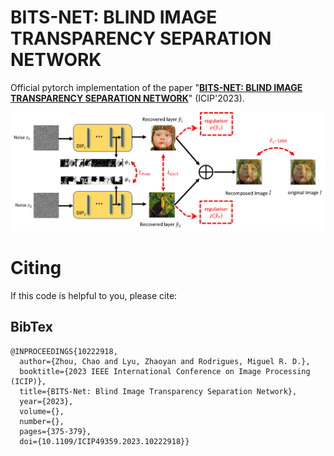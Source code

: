 # BITS-NET: BLIND IMAGE TRANSPARENCY SEPARATION NETWORK
Official pytorch implementation of the paper "**[BITS-NET: BLIND IMAGE TRANSPARENCY SEPARATION NETWORK](https://ieeexplore.ieee.org/abstract/document/10222918)**" (ICIP'2023).

![BITSNET](images/network_structure.png)

# Citing
If this code is helpful to you, please cite:
## BibTex
```
@INPROCEEDINGS{10222918,
  author={Zhou, Chao and Lyu, Zhaoyan and Rodrigues, Miguel R. D.},
  booktitle={2023 IEEE International Conference on Image Processing (ICIP)}, 
  title={BITS-Net: Blind Image Transparency Separation Network}, 
  year={2023},
  volume={},
  number={},
  pages={375-379},
  doi={10.1109/ICIP49359.2023.10222918}}


```